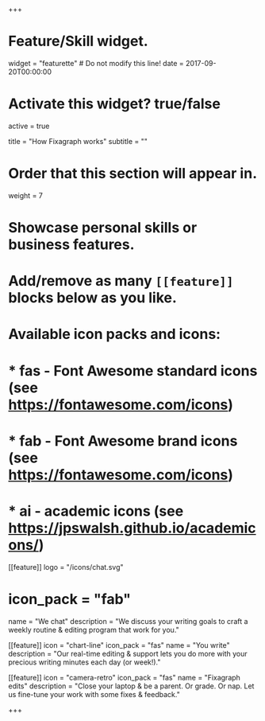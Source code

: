 +++
# Feature/Skill widget.
widget = "featurette"  # Do not modify this line!
date = 2017-09-20T00:00:00

# Activate this widget? true/false
active = true

title = "How Fixagraph works"
subtitle = ""

# Order that this section will appear in.
weight = 7

# Showcase personal skills or business features.
# 
# Add/remove as many `[[feature]]` blocks below as you like.
# 
# Available icon packs and icons:
# * fas - Font Awesome standard icons (see https://fontawesome.com/icons)
# * fab - Font Awesome brand icons (see https://fontawesome.com/icons)
# * ai - academic icons (see https://jpswalsh.github.io/academicons/)

[[feature]]
  logo = "/icons/chat.svg"
  # icon_pack = "fab"
  name = "We chat"
  description = "We discuss your writing goals to craft a weekly routine & editing program that work for you."
  
[[feature]]
  icon = "chart-line"
  icon_pack = "fas"
  name = "You write"
  description = "Our real-time editing & support lets you do more with your precious writing minutes each day (or week!)."  
  
[[feature]]
  icon = "camera-retro"
  icon_pack = "fas"
  name = "Fixagraph edits"
  description = "Close your laptop & be a parent. Or grade. Or nap. Let us fine-tune your work with some fixes & feedback."

+++
